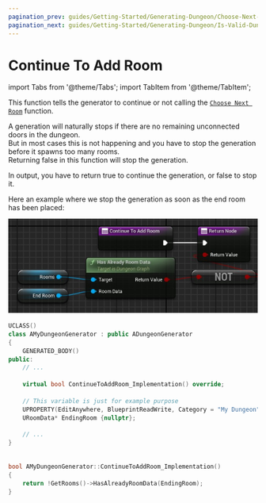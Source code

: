 ```yaml
---
pagination_prev: guides/Getting-Started/Generating-Dungeon/Choose-Next-Room-Data
pagination_next: guides/Getting-Started/Generating-Dungeon/Is-Valid-Dungeon
---
```


# Continue To Add Room

<!-- BEGIN IMPORTS -->

import Tabs from '@theme/Tabs';
import TabItem from '@theme/TabItem';

<!-- END IMPORTS -->

This function tells the generator to continue or not calling the [`Choose Next Room`](Choose-Next-Room-Data) function.

A generation will naturally stops if there are no remaining unconnected doors in the dungeon.\
But in most cases this is not happening and you have to stop the generation before it spawns too many rooms.\
Returning false in this function will stop the generation.

In output, you have to return true to continue the generation, or false to stop it.

Here an example where we stop the generation as soon as the end room has been placed:

<!-- [BEGIN TABS] Blueprint | C++ --> <Tabs groupId="lang" queryString>
<!-- [BEGIN TAB ITEM] Blueprint --> <TabItem value="bp" label="Blueprint" default>

![](../../Images/ContinueAddingRoom.jpg)

<!-- [END TAB ITEM] Blueprint --> </TabItem>
<!-- [BEGIN TAB ITEM] C++ --> <TabItem value="cpp" label="C++">

```cpp title="MyDungeonGenerator.h"
UCLASS()
class AMyDungeonGenerator : public ADungeonGenerator
{
    GENERATED_BODY()
public:
    // ...

    virtual bool ContinueToAddRoom_Implementation() override;

    // This variable is just for example purpose
    UPROPERTY(EditAnywhere, BlueprintReadWrite, Category = "My Dungeon")
    URoomData* EndingRoom {nullptr};

    // ...
}
```

```cpp title="MyDungeonGenerator.cpp"

bool AMyDungeonGenerator::ContinueToAddRoom_Implementation()
{
    return !GetRooms()->HasAlreadyRoomData(EndingRoom);
}

```

<!-- [END TAB ITEM] C++ --> </TabItem>
<!-- [END TABS] Blueprint | C++ --> </Tabs>

